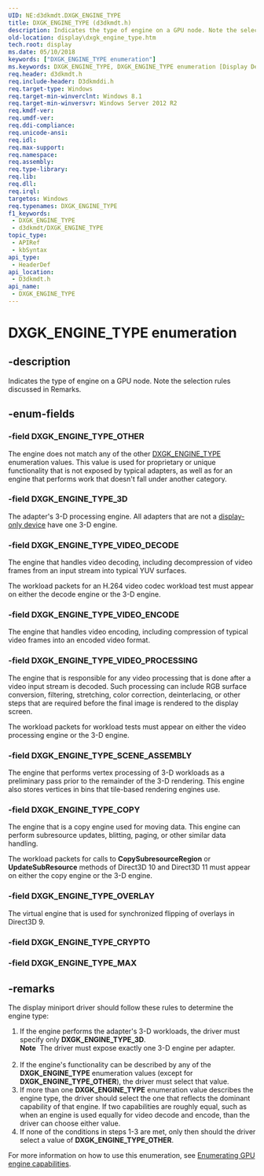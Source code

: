 ```yaml
---
UID: NE:d3dkmdt.DXGK_ENGINE_TYPE
title: DXGK_ENGINE_TYPE (d3dkmdt.h)
description: Indicates the type of engine on a GPU node. Note the selection rules discussed in Remarks.
old-location: display\dxgk_engine_type.htm
tech.root: display
ms.date: 05/10/2018
keywords: ["DXGK_ENGINE_TYPE enumeration"]
ms.keywords: DXGK_ENGINE_TYPE, DXGK_ENGINE_TYPE enumeration [Display Devices], DXGK_ENGINE_TYPE_3D, DXGK_ENGINE_TYPE_COPY, DXGK_ENGINE_TYPE_OTHER, DXGK_ENGINE_TYPE_OVERLAY, DXGK_ENGINE_TYPE_SCENE_ASSEMBLY, DXGK_ENGINE_TYPE_VIDEO_DECODE, DXGK_ENGINE_TYPE_VIDEO_ENCODE, DXGK_ENGINE_TYPE_VIDEO_PROCESSING, d3dkmdt/DXGK_ENGINE_TYPE, d3dkmdt/DXGK_ENGINE_TYPE_3D, d3dkmdt/DXGK_ENGINE_TYPE_COPY, d3dkmdt/DXGK_ENGINE_TYPE_OTHER, d3dkmdt/DXGK_ENGINE_TYPE_OVERLAY, d3dkmdt/DXGK_ENGINE_TYPE_SCENE_ASSEMBLY, d3dkmdt/DXGK_ENGINE_TYPE_VIDEO_DECODE, d3dkmdt/DXGK_ENGINE_TYPE_VIDEO_ENCODE, d3dkmdt/DXGK_ENGINE_TYPE_VIDEO_PROCESSING, display.dxgk_engine_type
req.header: d3dkmdt.h
req.include-header: D3dkmddi.h
req.target-type: Windows
req.target-min-winverclnt: Windows 8.1
req.target-min-winversvr: Windows Server 2012 R2
req.kmdf-ver: 
req.umdf-ver: 
req.ddi-compliance: 
req.unicode-ansi: 
req.idl: 
req.max-support: 
req.namespace: 
req.assembly: 
req.type-library: 
req.lib: 
req.dll: 
req.irql: 
targetos: Windows
req.typenames: DXGK_ENGINE_TYPE
f1_keywords:
 - DXGK_ENGINE_TYPE
 - d3dkmdt/DXGK_ENGINE_TYPE
topic_type:
 - APIRef
 - kbSyntax
api_type:
 - HeaderDef
api_location:
 - D3dkmdt.h
api_name:
 - DXGK_ENGINE_TYPE
---
```


# DXGK_ENGINE_TYPE enumeration


## -description

Indicates the type of engine on a GPU node. Note the selection rules discussed in Remarks.

## -enum-fields

### -field DXGK_ENGINE_TYPE_OTHER

The engine does not match any of the other <a href="/windows-hardware/drivers/ddi/d3dkmdt/ne-d3dkmdt-dxgk_engine_type">DXGK_ENGINE_TYPE</a> enumeration values. This value is used for proprietary or unique functionality that is not exposed by typical adapters, as well as for an engine that performs work that doesn't fall under another category.

### -field DXGK_ENGINE_TYPE_3D

The adapter's 3-D processing engine. All adapters that are not a <a href="/windows-hardware/drivers/ddi/index">display-only device</a> have one 3-D engine.

### -field DXGK_ENGINE_TYPE_VIDEO_DECODE

The engine that handles video decoding, including decompression of video frames from an input stream into typical YUV surfaces.

The workload packets for an H.264 video codec workload test must appear on either the decode engine or the 3-D engine.

### -field DXGK_ENGINE_TYPE_VIDEO_ENCODE

The engine that handles video encoding, including compression of typical video frames into an encoded video format.

### -field DXGK_ENGINE_TYPE_VIDEO_PROCESSING

The engine that is responsible for any video processing that is done after a video input stream is decoded. Such processing can include RGB surface conversion, filtering, stretching, color correction, deinterlacing, or other steps that are required before the final image is rendered to the display screen.

The workload packets for workload tests must appear on either the video processing engine or the 3-D engine.

### -field DXGK_ENGINE_TYPE_SCENE_ASSEMBLY

The engine that performs vertex processing of 3-D workloads as a preliminary pass prior to the remainder of the 3-D rendering. This engine also stores vertices in bins that tile-based rendering engines use.

### -field DXGK_ENGINE_TYPE_COPY

The engine that is a copy engine used for moving data. This engine can perform subresource updates, blitting, paging, or other similar data handling.

The workload packets for calls to <b>CopySubresourceRegion</b> or <b>UpdateSubResource</b> methods of Direct3D 10 and Direct3D 11 must appear on either the copy engine or the 3-D engine.

### -field DXGK_ENGINE_TYPE_OVERLAY

The virtual engine that is used for synchronized flipping of overlays in Direct3D 9.

### -field DXGK_ENGINE_TYPE_CRYPTO

### -field DXGK_ENGINE_TYPE_MAX

## -remarks

The display miniport driver should follow these rules to determine the engine type:

<ol>
<li>If the engine performs the adapter's 3-D workloads, the driver must specify only <b>DXGK_ENGINE_TYPE_3D</b>.<div class="alert"><b>Note</b>  The driver must expose exactly one 3-D engine per adapter.</div>
<div> </div>
</li>
<li>If the engine's functionality can be described by any of the <b>DXGK_ENGINE_TYPE</b> enumeration values (except for <b>DXGK_ENGINE_TYPE_OTHER</b>), the driver must select that value.</li>
<li>If more than one <b>DXGK_ENGINE_TYPE</b> enumeration value describes the engine type, the driver should select the one that reflects the dominant capability of that engine. If two capabilities are roughly equal, such as when an engine is used equally for video decode and encode, than the driver can choose either value.</li>
<li>If none of the conditions in steps 1-3 are met, only then should the driver select a value of <b>DXGK_ENGINE_TYPE_OTHER</b>.</li>
</ol>
For more information on how to use this enumeration, see <a href="/windows-hardware/drivers/display/enumerating-gpu-nodes">Enumerating GPU engine capabilities</a>.

